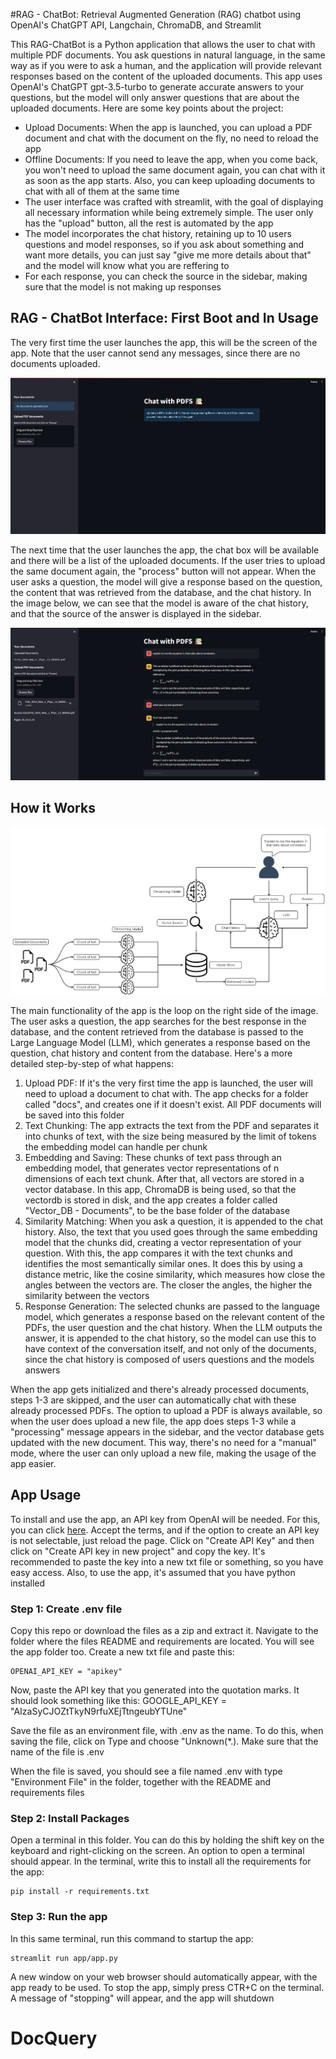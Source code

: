 #RAG - ChatBot: Retrieval Augmented Generation (RAG) chatbot using OpenAI's ChatGPT API, Langchain, ChromaDB, and Streamlit

This RAG-ChatBot is a Python application that allows the user to chat with multiple PDF documents. You ask questions in natural language, in the same way as if you were to ask a human, and the application will provide relevant responses based on the content of the uploaded documents. This app uses OpenAI's ChatGPT gpt-3.5-turbo to generate accurate answers to your questions, but the model will only answer questions that are about the uploaded documents.
Here are some key points about the project:
- Upload Documents: When the app is launched, you can upload a PDF document and chat with the document on the fly, no need to reload the app
- Offline Documents: If you need to leave the app, when you come back, you won't need to upload the same document again, you can chat with it as soon as the app starts. Also, you can keep uploading documents to chat with all of them at the same time
- The user interface was crafted with streamlit, with the goal of displaying all necessary information while being extremely simple. The user only has the "upload" button, all the rest is automated by the app
- The model incorporates the chat history, retaining up to 10 users questions and model responses, so if you ask about something and want more details, you can just say "give me more details about that" and the model will know what you are reffering to
- For each response, you can check the source in the sidebar, making sure that the model is not making up responses

## RAG - ChatBot Interface: First Boot and In Usage
The very first time the user launches the app, this will be the screen of the app. Note that the user cannot send any messages, since there are no documents uploaded.

![user_interface](Images/user_interface.png)

The next time that the user launches the app, the chat box will be available and there will be a list of the uploaded documents. If the user tries to upload the same document again, the "process" button will not appear. When the user asks a question, the model will give a response based on the question, the content that was retrieved from the database, and the chat history. In the image below, we can see that the model is aware of the chat history, and that the source of the answer is displayed in the sidebar.

![app_in_use](Images/app_in_use.png)

## How it Works

![project_schema](Images/project_schema.png)

The main functionality of the app is the loop on the right side of the image. The user asks a question, the app searches for the best response in the database, and the content retrieved from the database is passed to the Large Language Model (LLM), which generates a response based on the question, chat history and content from the database. Here's a more detailed step-by-step of what happens:
1. Upload PDF: If it's the very first time the app is launched, the user will need to upload a document to chat with. The app checks for a folder called "docs", and creates one if it doesn't exist. All PDF documents will be saved into this folder
2. Text Chunking: The app extracts the text from the PDF and separates it into chunks of text, with the size being measured by the limit of tokens the embedding model can handle per chunk
3. Embedding and Saving: These chunks of text pass through an embedding model, that generates vector representations of n dimensions of each text chunk. After that, all vectors are stored in a vector database. In this app, ChromaDB is being used, so that the vectordb is stored in disk, and the app creates a folder called "Vector_DB - Documents", to be the base folder of the database
4. Similarity Matching: When you ask a question, it is appended to the chat history. Also, the text that you used goes through the same embedding model that the chunks did, creating a vector representation of your question. With this, the app compares it with the text chunks and identifies the most semantically similar ones. It does this by using a distance metric, like the cosine similarity, which measures how close the angles between the vectors are. The closer the angles, the higher the similarity between the vectors
5. Response Generation: The selected chunks are passed to the language model, which generates a response based on the relevant content of the PDFs, the user question and the chat history. When the LLM outputs the answer, it is appended to the chat history, so the model can use this to have context of the conversation itself, and not only of the documents, since the chat history is composed of users questions and the models answers

When the app gets initialized and there's already processed documents, steps 1-3 are skipped, and the user can automatically chat with these already processed PDFs. The option to upload a PDF is always available, so when the user does upload a new file, the app does steps 1-3 while a "processing" message appears in the sidebar, and the vector database gets updated with the new document. This way, there's no need for a "manual" mode, where the user can only upload a new file, making the usage of the app easier. 

## App Usage
To install and use the app, an API key from OpenAI will be needed. For this, you can click [here](https://platform.openai.com/settings/organization/billing/overview). Accept the terms, and if the option to create an API key is not selectable, just reload the page. Click on "Create API Key" and then click on "Create API key in new project" and copy the key. It's recommended to paste the key into a new txt file or something, so you have easy access.
Also, to use the app, it's assumed that you have python installed

### Step 1: Create .env file
Copy this repo or download the files as a zip and extract it. Navigate to the folder where the files README and requirements are located. You will see the app folder too. Create a new txt file and paste this: 

```shell
OPENAI_API_KEY = "apikey"
```

Now, paste the API key that you generated into the quotation marks. It should look something like this: GOOGLE_API_KEY = "AIzaSyCJOZtTkyN9rfuXEjTtngeubYTUne"

Save the file as an environment file, with .env as the name. To do this, when saving the file, click on Type and choose "Unknown(*.). Make sure that the name of the file is .env

When the file is saved, you should see a file named .env with type "Environment File" in the folder, together with the README and requirements files

### Step 2: Install Packages
Open a terminal in this folder. You can do this by holding the shift key on the keyboard and right-clicking on the screen. An option to open a terminal should appear. In the terminal, write this to install all the requirements for the app:

```shell
pip install -r requirements.txt
```

### Step 3: Run the app
In this same terminal, run this command to startup the app:

```shell
streamlit run app/app.py
```

A new window on your web browser should automatically appear, with the app ready to be used. To stop the app, simply press CTR+C on the terminal. A message of "stopping" will appear, and the app will shutdown
# DocQuery
